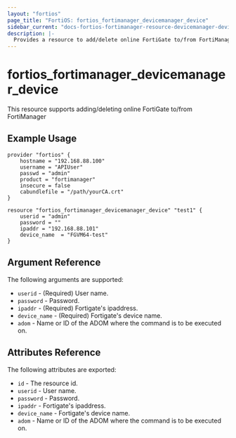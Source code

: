 ```yaml
---
layout: "fortios"
page_title: "FortiOS: fortios_fortimanager_devicemanager_device"
sidebar_current: "docs-fortios-fortimanager-resource-devicemanager-device"
description: |-
  Provides a resource to add/delete online FortiGate to/from FortiManager
---
```


# fortios_fortimanager_devicemanager_device
This resource supports adding/deleting online FortiGate to/from FortiManager

## Example Usage
```hcl
provider "fortios" {
	hostname = "192.168.88.100"
	username = "APIUser"
	passwd = "admin"
	product = "fortimanager"
	insecure = false
	cabundlefile = "/path/yourCA.crt"
}

resource "fortios_fortimanager_devicemanager_device" "test1" {
	userid = "admin"
	password = ""
	ipaddr = "192.168.88.101"
	device_name  = "FGVM64-test"
}
```

## Argument Reference
The following arguments are supported:

* `userid` - (Required) User name.
* `password` - Password.
* `ipaddr` - (Required) Fortigate's ipaddress.
* `device_name` - (Required) Fortigate's device name.
* `adom` - Name or ID of the ADOM where the command is to be executed on.

## Attributes Reference
The following attributes are exported:
* `id` - The resource id.
* `userid` -  User name.
* `password` - Password.
* `ipaddr` -  Fortigate's ipaddress.
* `device_name` - Fortigate's device name.
* `adom` - Name or ID of the ADOM where the command is to be executed on.
